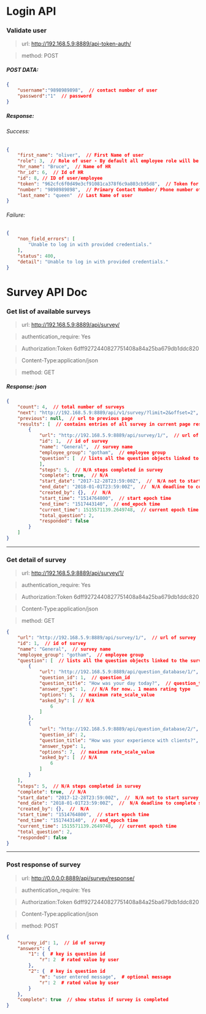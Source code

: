 Login API
===
### Validate user
>url: http://192.168.5.9:8889/api-token-auth/

> method: POST

##### POST DATA:
```json
{
	"username":"9898989898",  // contact number of user
	"password":"1"  // password
}
```

##### Response:
###### Success:
```json
{
    "first_name": "oliver",  // First Name of user
    "role": 3,  // Role of user - By default all employee role will be 3
    "hr_name": "Bruce",  // Name of HR 
    "hr_id": 6,  // Id of HR
    "id": 8, // ID of user/employee
    "token": "962cfc6f0d49e3cf91081ca378f6c9a803cb95d8",  // Token for user
    "number": "9898989898",  // Primary Contact Number/ Phone number of user 
    "last_name": "queen"  // Last Name of user
}
```
###### Failure:
```json
{
    "non_field_errors": [
        "Unable to log in with provided credentials."
    ],
    "status": 400,
    "detail": "Unable to log in with provided credentials."
}
```

Survey API Doc
======
### Get list of available surveys
>url: http://192.168.5.9:8889/api/survey/

>authentication_require: Yes

>Authorization:Token 6dff9272440827751408a84a25ba679db1ddc820

>Content-Type:application/json

>method: GET

##### Response: json
```json
{
    "count": 4,  // total number of surveys
    "next": "http://192.168.5.9:8889/api/v1/survey/?limit=2&offset=2",  // url to next page
    "previous": null,  // url to previous page
    "results": [  // contains entries of all survey in current page result
        {
            "url": "http://192.168.5.9:8889/api/survey/1/",  // url of survey
            "id": 1,  // id of survey
            "name": "General",  // survey name
            "employee_group": "gotham",  // employee group
            "question": [  // lists all the question objects linked to the survey
            ],
            "steps": 5,  // N/A steps completed in survey
            "complete": true,  // N/A
            "start_date": "2017-12-28T23:59:00Z",  //  N/A not to start survey before this time
            "end_date": "2018-01-01T23:59:00Z",  //  N/A deadline to complete survey
            "created_by": {},  //  N/A
            "start_time": "1514764800",  // start epoch time
            "end_time": "1517443140",  // end_epoch time
            "current_time": 1515571139.2649748,  // current epoch time
            "total_question": 2,
            "responded": false
        }
    ]
}
```
-----
### Get detail of survey
>url: http://192.168.5.9:8889/api/survey/1/

>authentication_require: Yes

>Authorization:Token 6dff9272440827751408a84a25ba679db1ddc820

>Content-Type:application/json

>method: GET

```json
{
    "url": "http://192.168.5.9:8889/api/survey/1/",  // url of survey
    "id": 1,  // id of survey
    "name": "General",  // survey name
    "employee_group": "gotham",  // employee group
    "question": [  // lists all the question objects linked to the survey
        {
            "url": "http://192.168.5.9:8889/api/question_database/1/",  // N/A
            "question_id": 1,  // question_id
            "question_title": "How was your day today?",  // question_title
            "answer_type": 1,  // N/A for now.. 1 means rating type
            "options": 5,  // maximum rate_scale_value
            "asked_by": [ // N/A
                6
            ]
        },
        {
            "url": "http://192.168.5.9:8889/api/question_database/2/",  // N/A
            "question_id": 2,
            "question_title": "How was your experience with clients?",
            "answer_type": 1,
            "options": 7,  // maximum rate_scale_value
            "asked_by": [  // N/A
                6
            ]
        }
    ],
    "steps": 5,  // N/A steps completed in survey
    "complete": true,  // N/A
    "start_date": "2017-12-28T23:59:00Z",  //  N/A not to start survey before this time
    "end_date": "2018-01-01T23:59:00Z",  //  N/A deadline to complete survey
    "created_by": {},  //  N/A
    "start_time": "1514764800",  // start epoch time
    "end_time": "1517443140",  // end_epoch time
    "current_time": 1515571139.2649748,  // current epoch time
    "total_question": 2,
    "responded": false
}
```
-----
### Post response of survey
>url: http://0.0.0.0:8889/api/survey/response/

>authentication_require: Yes

>Authorization:Token 6dff9272440827751408a84a25ba679db1ddc820

>Content-Type:application/json

>method: POST

```json
{
    "survey_id": 1,  // id of survey
    "answers": {
        "1": {  # key is question id
            "r": 2  # rated value by user
        },
        "2": {  # key is question id
            "m": "user entered message",  # optional message
            "r": 2  # rated value by user
        }
    },
    "complete": true  // show status if survey is completed
}
```

